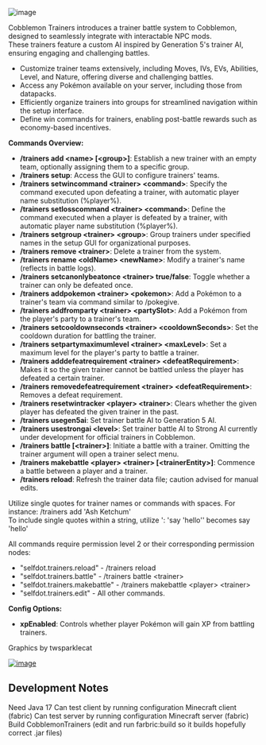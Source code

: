 ![image](https://media.forgecdn.net/attachments/description/959503/description_399370d4-14fe-4f47-941f-7a0e2b11def1.png)

Cobblemon Trainers introduces a trainer battle system to Cobblemon, designed to seamlessly integrate with interactable NPC mods.\
These trainers feature a custom AI inspired by Generation 5's trainer AI, ensuring engaging and challenging battles.

- Customize trainer teams extensively, including Moves, IVs, EVs, Abilities, Level, and Nature, offering diverse and challenging battles.
- Access any Pokémon available on your server, including those from datapacks.
- Efficiently organize trainers into groups for streamlined navigation within the setup interface.
- Define win commands for trainers, enabling post-battle rewards such as economy-based incentives.

**Commands Overview:**


- **/trainers add \<name\> [\<group\>]**: Establish a new trainer with an empty team, optionally assigning them to a specific group.
- **/trainers setup**: Access the GUI to configure trainers' teams.
- **/trainers setwincommand \<trainer\> \<command\>**: Specify the command executed upon defeating a trainer, with automatic player name substitution (%player%).
- **/trainers setlosscommand \<trainer\> \<command\>**: Define the command executed when a player is defeated by a trainer, with automatic player name substitution (%player%).
- **/trainers setgroup \<trainer\> \<group\>**: Group trainers under specified names in the setup GUI for organizational purposes.
- **/trainers remove \<trainer\>**: Delete a trainer from the system.
- **/trainers rename \<oldName\> \<newName\>**: Modify a trainer's name (reflects in battle logs).
- **/trainers setcanonlybeatonce \<trainer\> true/false**: Toggle whether a trainer can only be defeated once.
- **/trainers addpokemon \<trainer\> \<pokemon\>**: Add a Pokémon to a trainer's team via command similar to /pokegive.
- **/trainers addfromparty \<trainer\> \<partySlot\>**: Add a Pokémon from the player's party to a trainer's team.
- **/trainers setcooldownseconds \<trainer\> \<cooldownSeconds\>**: Set the cooldown duration for battling the trainer.
- **/trainers setpartymaximumlevel \<trainer\> \<maxLevel\>**: Set a maximum level for the player's party to battle a trainer.
- **/trainers adddefeatrequirement \<trainer\> \<defeatRequirement\>**: Makes it so the given trainer cannot be battled unless the player has defeated a certain trainer.
- **/trainers removedefeatrequirement \<trainer\> \<defeatRequirement\>**: Removes a defeat requirement.
- **/trainers resetwintracker \<player\> \<trainer\>**: Clears whether the given player has defeated the given trainer in the past.
- **/trainers usegen5ai**: Set trainer battle AI to Generation 5 AI.
- **/trainers usestrongai \<level\>**: Set trainer battle AI to Strong AI currently under development for official trainers in Cobblemon.
- **/trainers battle [\<trainer\>]**: Initiate a battle with a trainer. Omitting the trainer argument will open a trainer select menu.
- **/trainers makebattle \<player\> \<trainer\> [\<trainerEntity\>]**: Commence a battle between a player and a trainer.
- **/trainers reload**: Refresh the trainer data file; caution advised for manual edits.

Utilize single quotes for trainer names or commands with spaces. For instance: /trainers add 'Ash Ketchum'\
To include single quotes within a string, utilize \': 'say \'hello\'' becomes say 'hello'

All commands require permission level 2 or their corresponding permission nodes:
- "selfdot.trainers.reload" - /trainers reload
- "selfdot.trainers.battle" - /trainers battle \<trainer\>
- "selfdot.trainers.makebattle" - /trainers makebattle \<player\> \<trainer\>
- "selfdot.trainers.edit" - All other commands.

**Config Options:**

- **xpEnabled**: Controls whether player Pokémon will gain XP from battling trainers.

Graphics by twsparklecat

[![image](https://media.forgecdn.net/attachments/description/959503/description_ec38fa43-4312-4aea-b11d-849dbdd062b1.png)](https://discord.gg/y8K2HYDBuX)

## Development Notes

Need Java 17
Can test client by running configuration Minecraft client (fabric)
Can test server by running configuration Minecraft server (fabric)
Build CobblemonTrainers (edit and run farbric:build so it builds hopefully correct .jar files)
